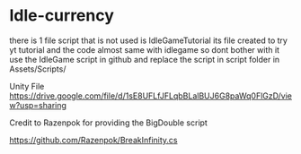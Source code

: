 # Idle-currency
there is 1 file script that is not used is IdleGameTutorial its file created to try yt tutorial and the code almost same with idlegame so dont bother with it
use the IdleGame script in github and replace the script in script folder in Assets/Scripts/

Unity File https://drive.google.com/file/d/1sE8UFLfJFLqbBLalBUJ6G8paWq0FlGzD/view?usp=sharing

Credit to Razenpok for providing the BigDouble script

https://github.com/Razenpok/BreakInfinity.cs

